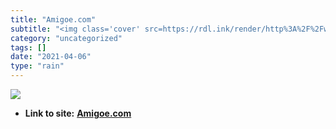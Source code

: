 ```yaml
---
title: "Amigoe.com"
subtitle: "<img class='cover' src=https://rdl.ink/render/http%3A%2F%2Fwww.amigoe.com%2Fenglish>"
category: "uncategorized"
tags: []
date: "2021-04-06"
type: "rain"
---
```

<img class="cover" src=https://rdl.ink/render/http%3A%2F%2Fwww.amigoe.com%2Fenglish>


* **Link to site:** **[Amigoe.com](http://www.amigoe.com/english)**
